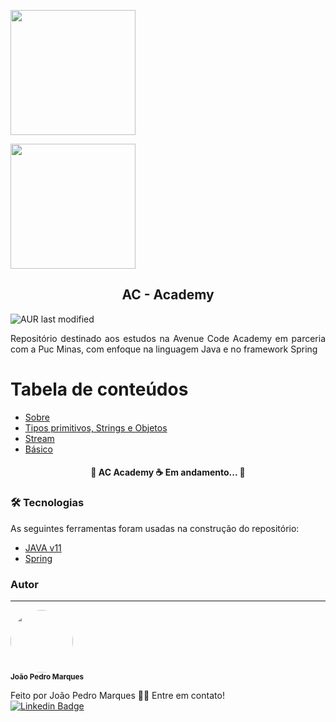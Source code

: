<p float="left">
  <img src="https://assets.avenuecode.com/production-3c73ad58a1df43c9713c55e9baf045e9a5d7d7f5/images/avenue-code-logo-white-horizontal.svg" width="200px"/>
  <p float = "right"\>
  <img src="https://www.pucminas.br/Style%20Library/PROCESSOSELETIVO/img/brasao.png" width="200"/> 
  <h2 align="center"> AC - Academy</h2>
  <img align="center" alt="AUR last modified" src="https://img.shields.io/github/last-commit/joaopedro-marques/AC-academy">
  
</p>

<p id="Sobre" align="Justify">Repositório destinado aos estudos na Avenue Code Academy em parceria com a Puc Minas, com enfoque na linguagem Java e no framework Spring  </p>

Tabela de conteúdos
=================
<!--ts-->
   * [Sobre](#Sobre)
   * [Tipos primitivos, Strings e Objetos](#https://github.com/joaopedro-marques/AC-Academy/tree/main/Primitives%2CObjects%20and%20Strings)
   * [Stream](#https://github.com/joaopedro-marques/AC-Academy/tree/main/learining-streams)
   * [Básico](#https://github.com/joaopedro-marques/AC-Academy/tree/main/learning-java)
   
<!--te-->

<h4 align="center"> 
🔨  AC Academy ☕ Em andamento... 🔨
</h4>

### 🛠 Tecnologias

As seguintes ferramentas foram usadas na construção do repositório:

- [JAVA v11](https://docs.oracle.com/en/java/javase/11/)
- [Spring](https://spring.io/)



### Autor
---

 <img style="border-radius: 50%;" src="https://avatars.githubusercontent.com/u/64924032?s=400&u=32a74f0cb09f0972475d6ab43c656aa5fec0b22b&v=4" width="100px;" alt=""/>
 <br />
 <sub><b>João Pedro Marques</b></sub></a>


Feito por João Pedro Marques 👋🏽 Entre em contato!
<br>
[![Linkedin Badge](https://img.shields.io/badge/-João-blue?style=flat-square&logo=Linkedin&logoColor=white&link=https://www.linkedin.com/in/joao-pedro-marques-mourao/)](https://www.linkedin.com/in/joao-pedro-marques-mourao/)
